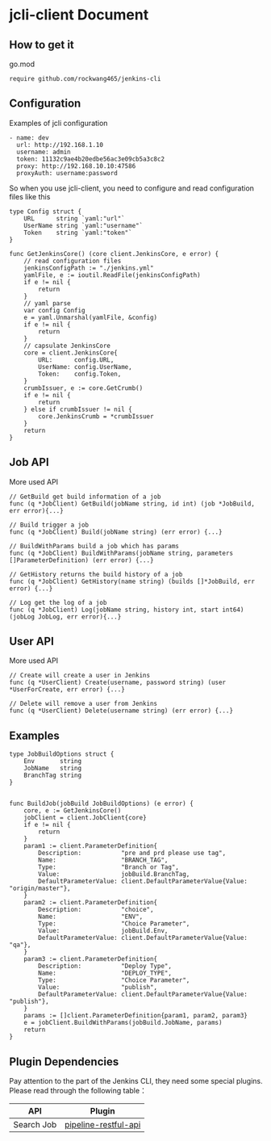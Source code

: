 # jcli-client Document

## How to get it

go.mod
```
require github.com/rockwang465/jenkins-cli
```

## Configuration

Examples of jcli configuration
```
- name: dev
  url: http://192.168.1.10
  username: admin
  token: 11132c9ae4b20edbe56ac3e09cb5a3c8c2
  proxy: http://192.168.10.10:47586
  proxyAuth: username:password
```
So when you use jcli-client, you need to configure and read configuration files like this
```
type Config struct {
	URL      string `yaml:"url"`
	UserName string `yaml:"username"`
	Token    string `yaml:"token"`
}

func GetJenkinsCore() (core client.JenkinsCore, e error) {
	// read configuration files
	jenkinsConfigPath := "./jenkins.yml"
	yamlFile, e := ioutil.ReadFile(jenkinsConfigPath)
	if e != nil {
		return
	}
	// yaml parse
	var config Config
	e = yaml.Unmarshal(yamlFile, &config)
	if e != nil {
		return
	}
	// capsulate JenkinsCore
	core = client.JenkinsCore{
		URL:      config.URL,
		UserName: config.UserName,
		Token:    config.Token,
	}
	crumbIssuer, e := core.GetCrumb()
	if e != nil {
		return
	} else if crumbIssuer != nil {
		core.JenkinsCrumb = *crumbIssuer
	}
	return
}
```

## Job API
More used API
```
// GetBuild get build information of a job
func (q *JobClient) GetBuild(jobName string, id int) (job *JobBuild, err error){...}

// Build trigger a job
func (q *JobClient) Build(jobName string) (err error) {...}

// BuildWithParams build a job which has params
func (q *JobClient) BuildWithParams(jobName string, parameters []ParameterDefinition) (err error) {...}

// GetHistory returns the build history of a job
func (q *JobClient) GetHistory(name string) (builds []*JobBuild, err error) {...}

// Log get the log of a job
func (q *JobClient) Log(jobName string, history int, start int64) (jobLog JobLog, err error){...}
```

## User API
More used API
```
// Create will create a user in Jenkins
func (q *UserClient) Create(username, password string) (user *UserForCreate, err error) {...}

// Delete will remove a user from Jenkins
func (q *UserClient) Delete(username string) (err error) {...}
```

## Examples
```
type JobBuildOptions struct {
	Env       string 
	JobName   string 
	BranchTag string 
}


func BuildJob(jobBuild JobBuildOptions) (e error) {
	core, e := GetJenkinsCore()
	jobClient = client.JobClient{core}
	if e != nil {
		return
	}
	param1 := client.ParameterDefinition{
		Description:           "pre and prd please use tag",
		Name:                  "BRANCH_TAG",
		Type:                  "Branch or Tag",
		Value:                 jobBuild.BranchTag,
		DefaultParameterValue: client.DefaultParameterValue{Value: "origin/master"},
	}
	param2 := client.ParameterDefinition{
		Description:           "choice",
		Name:                  "ENV",
		Type:                  "Choice Parameter",
		Value:                 jobBuild.Env,
		DefaultParameterValue: client.DefaultParameterValue{Value: "qa"},
	}
	param3 := client.ParameterDefinition{
		Description:           "Deploy Type",
		Name:                  "DEPLOY_TYPE",
		Type:                  "Choice Parameter",
		Value:                 "publish",
		DefaultParameterValue: client.DefaultParameterValue{Value: "publish"},
	}
	params := []client.ParameterDefinition{param1, param2, param3}
	e = jobClient.BuildWithParams(jobBuild.JobName, params)
	return
}
```

## Plugin Dependencies

Pay attention to the part of the Jenkins CLI, they need some special plugins. Please read through the following table：

| API | Plugin |
|---|---|
| Search Job | [pipeline-restful-api](https://github.com/jenkinsci/pipeline-restful-api-plugin) |
